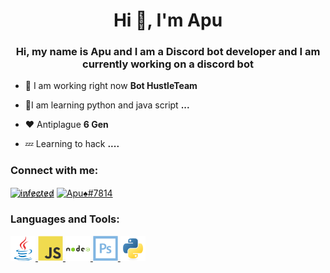 <h1 align="center">Hi 👋, I'm Apu</h1>
<h3 align="center">Hi, my name is Apu and I am a Discord bot developer and I am currently working on a discord bot</h3>

- 🔭 I am working right now **Bot HustleTeam**

- 🌱I am learning python and java script **...**

- ❤️ Antiplague **6 Gen**

- 💤 Learning to hack **....**

<h3 align="left">Connect with me:</h3>
<p align="left">
<a href="https://www.youtube.com/c/i̷n̷f̷e̷c̷t̷e̷d̷" target="blank"><img align="center" src="https://raw.githubusercontent.com/rahuldkjain/github-profile-readme-generator/master/src/images/icons/Social/youtube.svg" alt="i̷n̷f̷e̷c̷t̷e̷d̷" height="30" width="40" /></a>
<a href="https://discord.gg/Apu♠#7814" target="blank"><img align="center" src="https://raw.githubusercontent.com/rahuldkjain/github-profile-readme-generator/master/src/images/icons/Social/discord.svg" alt="Apu♠#7814" height="30" width="40" /></a>
</p>

<h3 align="left">Languages and Tools:</h3>
<p align="left"> <a href="https://www.java.com" target="_blank" rel="noreferrer"> <img src="https://raw.githubusercontent.com/devicons/devicon/master/icons/java/java-original.svg" alt="java" width="40" height="40"/> </a> <a href="https://developer.mozilla.org/en-US/docs/Web/JavaScript" target="_blank" rel="noreferrer"> <img src="https://raw.githubusercontent.com/devicons/devicon/master/icons/javascript/javascript-original.svg" alt="javascript" width="40" height="40"/> </a> <a href="https://nodejs.org" target="_blank" rel="noreferrer"> <img src="https://raw.githubusercontent.com/devicons/devicon/master/icons/nodejs/nodejs-original-wordmark.svg" alt="nodejs" width="40" height="40"/> </a> <a href="https://www.photoshop.com/en" target="_blank" rel="noreferrer"> <img src="https://raw.githubusercontent.com/devicons/devicon/master/icons/photoshop/photoshop-line.svg" alt="photoshop" width="40" height="40"/> </a> <a href="https://www.python.org" target="_blank" rel="noreferrer"> <img src="https://raw.githubusercontent.com/devicons/devicon/master/icons/python/python-original.svg" alt="python" width="40" height="40"/> </a> </p>
